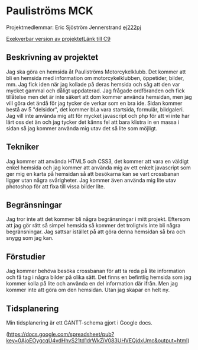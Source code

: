 # Pauliströms MCK
Projektmedlemmar:
Eric Sjöström Jennerstrand
[ej222pj](https://github.com/ej222pj)

[Exekverbar version av projektet](https://github.com/ej222pj/ProjektskelettHT13/tree/gh-pages/Webbprojekt)[Länk till C9](https://c9.io/ej222pj/projektskelettht13/workspace/Webbprojekt/index.html)

## Beskrivning av projektet
Jag ska göra en hemsida åt Pauliströms Motorcykelklubb. Det kommer att bli en hemsida med information om motorcykelklubben, öppetider, bilder, mm.
Jag fick iden när jag kollade på deras hemsida och såg att den var mycket gammal och dåligt uppdaterad.
Jag frågade ordföranden och fick tillåtelse men det är inte säkert att dom kommer använda hemsidan, men jag vill göra det ändå för jag tycker de verkar som en bra ide.
Sidan kommer bestå av 5 "delsidor", det kommer bl.a vara startsida, formulär, bildgaleri.
Jag vill inte använda mig att för mycket javascript och php för att vi inte har lärt oss det än och jag tycker det känns fel att bara klistra in en massa i sidan så jag kommer använda mig utav det så lite som möjligt.

## Tekniker
Jag kommer att använda HTML5 och CSS3, det kommer att vara en väldigt enkel hemsida och jag kommer att använda mig av ett enkelt javascript som ger mig en karta på hemsidan så att besökarna kan se vart crossbanan ligger utan några svårigheter.
Jag kommer även använda mig lite utav photoshop för att fixa till vissa bilder lite.

## Begränsningar
Jag tror inte att det kommer bli några begränsningar i mitt projekt. Eftersom att jag gör rätt så simpel hemsida så kommer det troligtvis inte bli några begränsningar. Jag sattsar istället på att göra denna hemsidan så bra och snygg som jag kan.

## Förstudier
Jag kommer behöva besöka crossbanan för att ta reda på lite information och få tag i några bilder på olika sätt.
Det finns en befintlig hemsida som jag kommer kolla på lite och använda en del information där ifrån. Men jag kommer inte att göra om den hemsidan. Utan jag skapar en helt ny.


## Tidsplanering
Min tidsplanering är ett GANTT-schema gjort i Google docs.

(https://docs.google.com/spreadsheet/pub?key=0AjoEOygcqU4vdHhvS21td1drWkZiV083UHVEQjdxUmc&output=html)

